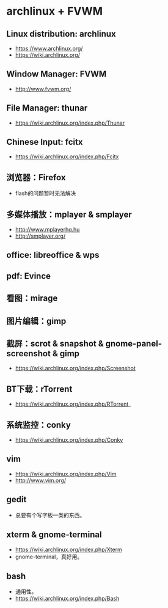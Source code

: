 archlinux + FVWM
================

Linux distribution: archlinux
-----------------------------

* https://www.archlinux.org/
* https://wiki.archlinux.org/

Window Manager: FVWM
--------------------

* http://www.fvwm.org/

File Manager: thunar
------

* https://wiki.archlinux.org/index.php/Thunar

Chinese Input: fcitx
--------------------

* https://wiki.archlinux.org/index.php/Fcitx

浏览器：Firefox
---------------

* flash的问题暂时无法解决

多媒体播放：mplayer & smplayer
--------------------

* http://www.mplayerhq.hu
* http://smplayer.org/


office: libreoffice & wps
-------------------------

pdf: Evince
-----------

看图：mirage
------------

图片编辑：gimp
--------------


截屏：scrot & snapshot & gnome-panel-screenshot & gimp
----------

* https://wiki.archlinux.org/index.php/Screenshot

BT下载：rTorrent
----------------

* https://wiki.archlinux.org/index.php/RTorrent_


系统监控：conky
-----

* https://wiki.archlinux.org/index.php/Conky


vim
---

* https://wiki.archlinux.org/index.php/Vim
* http://www.vim.org/

gedit
-----

* 总要有个写字板一类的东西。

xterm & gnome-terminal
----------------------

* https://wiki.archlinux.org/index.php/Xterm
* gnome-terminal，真好用。

bash
----

* 通用性。
* https://wiki.archlinux.org/index.php/Bash




